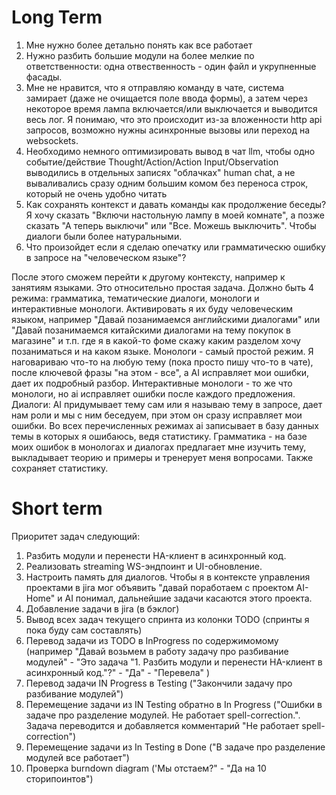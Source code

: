 # Long Term
1) Мне нужно более детально понять как все работает
2) Нужно разбить большие модули на более мелкие по ответственности: одна отвественность - один файл и укрупненные фасады.
3) Мне не нравится, что я отправляю команду в чате, система замирает (даже не очищается поле ввода формы), а затем через некоторое время лампа включается/или выключается и выводится весь лог. Я понимаю, что это происходит из-за вложенности http api запросов, возможно нужны асинхронные вызовы или переход на websockets. 
4) Необходимо немного оптимизировать вывод в чат llm, чтобы  одно событие/действие Thought/Action/Action Input/Observation выводились в отдельных записях "облачках" human chat, а не вываливались сразу одним большим комом без переноса строк, который не очень удобно читать
5) Как сохранять контекст и давать команды как продолжение беседы? Я хочу сказать "Включи настольную лампу в моей комнате", а позже сказать "А теперь выключи" или "Все. Можешь выключить". Чтобы диалоги были более натуральными.
6) Что произойдет если я сделаю опечатку или грамматическю ошибку в запросе на "человеческом языке"?

После этого сможем перейти к другому контексту, например к занятиям языками. Это относительно простая задача. Должно быть 4 режима: грамматика, тематические диалоги, монологи и интерактивные монологи. Активировать я их буду человеческим языком, например "Давай позанимаемся английскими диалогами" или "Давай позанимаемся китайскими диалогами на тему покупок в магазине" и т.п. где я в какой-то фоме скажу каким разделом хочу позаниматься и на каком языке. Монологи - самый простой режим. Я наговариваю что-то на любую тему (пока просто пишу что-то в чате), после ключевой фразы "на этом - все", а AI исправляет мои ошибки, дает их подробный разбор. Интерактивные монологи - то же что монологи, но ai исправляет ошибки после каждого предложения. Диалоги: AI придумывает тему сам или я называю тему в запросе, дает нам роли и мы с ним беседуем, при этом он сразу исправляет мои ошибки. Во всех перечисленных режимах ai записывает в базу данных темы в которых я ошибаюсь, ведя статистику. Грамматика - на базе моих ошибок в монологах и диалогах предлагает мне изучить тему, выкладывает теорию и примеры и тренерует меня вопросами. Также сохраняет статистику.



# Short term

Приоритет задач следующий:
1) Разбить модули и перенести HA-клиент в асинхронный код.
2) Реализовать streaming WS-эндпоинт и UI-обновление.
3) Настроить память для диалогов. Чтобы я в контексте управления проектами в jira мог объявить "давай поработаем с проектом AI-Home" и AI понимал, дальнейшие задачи касаются этого проекта.
4) Добавление задачи в jira (в бэклог)
5) Вывод всех задач текущего спринта из колонки TODO (спринты я пока буду сам составлять)
6) Перевод задачи из TODO в InProgress по содержимомому (например "Давай возьмем в работу задачу про разбивание модулей" - "Это задача "1. Разбить модули и перенести HA-клиент в асинхронный код."?" - "Да" - "Перевела" )
7) Перевод задачи IN Progress в Testing ("Закончили задачу про разбивание модулей")
8) Перемещение задачи из IN Testing обратно в In Progress ("Ошибки в задаче про разделение модулей. Не работает spell-correction.". Задача переводится и добавляется комментарий "Не работает spell-correction")
 9) Перемещение задачи из In Testing в Done ("В задаче про разделение модулей все работает")
10) Проверка burndown diagram ('Мы отстаем?" - "Да на 10 сторипоинтов")